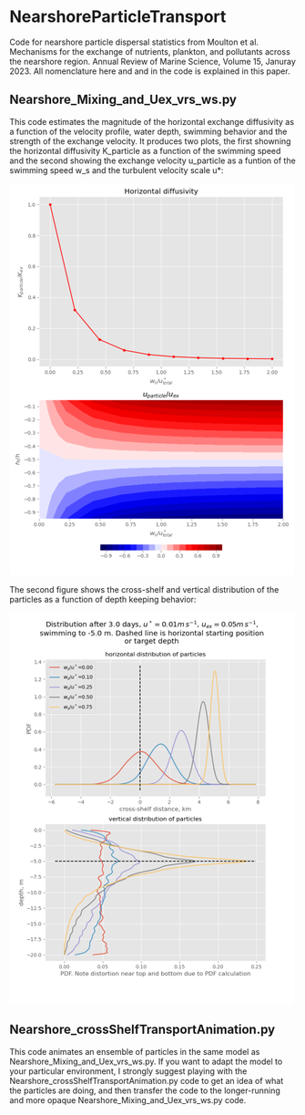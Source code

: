 # NearshoreParticleTransport
Code for nearshore particle dispersal statistics from Moulton et al. Mechanisms for the exchange of nutrients, plankton, and pollutants across the nearshore region. Annual Review of Marine Science, Volume 15, Januray 2023. All nomenclature here and and in the code is explained in this paper. 

## Nearshore_Mixing_and_Uex_vrs_ws.py 
This code estimates the magnitude of the horizontal exchange diffusivity as a function of the velocity profile, water depth, swimming behavior and the strength of the exchange velocity. It produces two plots, the first showning the horizontal diffusivity K_particle as a function of the swimming speed and the second showing the exchange velocity u_particle as a funtion of the swimming speed w_s and the turbulent velocity scale u*: 

![Panel1 figure](images/Panel1_small.png)

The second figure shows the cross-shelf and vertical distribution of the particles as a function of depth keeping behavior:

![Panel2 figure](images/Panel2_small.png)

## Nearshore_crossShelfTransportAnimation.py 
This code animates an ensemble of particles in the same model as Nearshore_Mixing_and_Uex_vrs_ws.py. If you want to adapt the model to your particular environment, I strongly suggest playing with the Nearshore_crossShelfTransportAnimation.py code to get an idea of what the particles are doing, and then transfer the code to the longer-running and more opaque Nearshore_Mixing_and_Uex_vrs_ws.py code.
